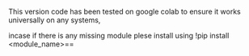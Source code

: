 This version code has been tested on google colab to ensure it works universally on any systems, 

incase if there is any missing module plese install using 
!pip install <module_name>==<version>
